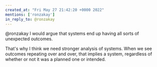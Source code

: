 ```yaml
---
created_at: "Fri May 27 21:42:20 +0000 2022"
mentions: ['ronzakay']
in_reply_to: @ronzakay
---
```


@ronzakay I would argue that systems end up having all sorts of unexpected outcomes.

That's why I think we need stronger analysis of systems. When we see outcomes repeating over and over, that implies a system, regardless of whether or not it was a planned one or intended.